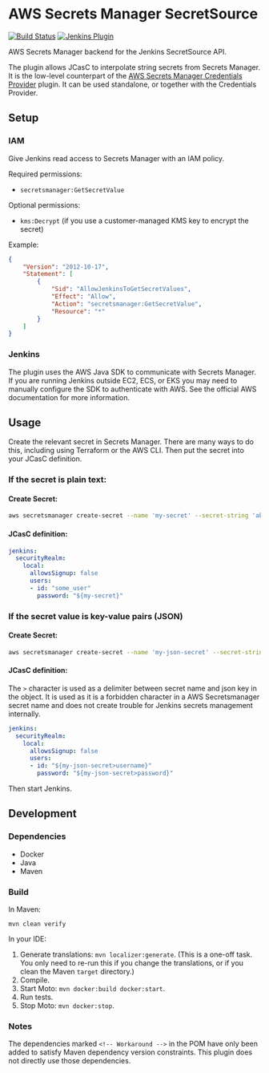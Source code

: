 # AWS Secrets Manager SecretSource

[![Build Status](https://ci.jenkins.io/buildStatus/icon?job=Plugins/aws-secrets-manager-secret-source-plugin/main)](https://ci.jenkins.io/blue/organizations/jenkins/Plugins%2Faws-secrets-manager-secret-source-plugin/activity/)
[![Jenkins Plugin](https://img.shields.io/jenkins/plugin/v/aws-secrets-manager-secret-source.svg)](https://plugins.jenkins.io/aws-secrets-manager-secret-source)

AWS Secrets Manager backend for the Jenkins SecretSource API.

The plugin allows JCasC to interpolate string secrets from Secrets Manager. It is the low-level counterpart of the [AWS Secrets Manager Credentials Provider](https://github.com/jenkinsci/aws-secrets-manager-credentials-provider-plugin) plugin. It can be used standalone, or together with the Credentials Provider.

## Setup

### IAM

Give Jenkins read access to Secrets Manager with an IAM policy.

Required permissions:

- `secretsmanager:GetSecretValue`

Optional permissions:

- `kms:Decrypt` (if you use a customer-managed KMS key to encrypt the secret)

Example:

```json
{
    "Version": "2012-10-17",
    "Statement": [
        {
            "Sid": "AllowJenkinsToGetSecretValues",
            "Effect": "Allow",
            "Action": "secretsmanager:GetSecretValue",
            "Resource": "*"
        }
    ]
}
```

### Jenkins

The plugin uses the AWS Java SDK to communicate with Secrets Manager. If you are running Jenkins outside EC2, ECS, or EKS you may need to manually configure the SDK to authenticate with AWS. See the official AWS documentation for more information.

## Usage

Create the relevant secret in Secrets Manager. There are many ways to do this, including using Terraform or the AWS CLI. Then put the secret into your JCasC definition.

### If the secret is plain text:
#### Create Secret:
```bash
aws secretsmanager create-secret --name 'my-secret' --secret-string 'abc123' --description 'Jenkins user password'
```

#### JCasC definition:
```yaml
jenkins:
  securityRealm:
    local:
      allowsSignup: false
      users:
      - id: "some_user"
        password: "${my-secret}"
```

### If the secret value is key-value pairs (JSON)
#### Create Secret:
```bash
aws secretsmanager create-secret --name 'my-json-secret' --secret-string '{"username": "some_user", "password": "abc123" }' --description 'Jenkins user password'
```

#### JCasC definition:

The `>` character is used as a delimiter between secret name and json key in the object. It is used as it is a forbidden character in a AWS Secretsmanager secret name and does not create trouble for Jenkins secrets management internally.

```yaml
jenkins:
  securityRealm:
    local:
      allowsSignup: false
      users:
      - id: "${my-json-secret>username}"
        password: "${my-json-secret>password}"
```

Then start Jenkins.

## Development

### Dependencies

- Docker
- Java
- Maven

### Build

In Maven:

```shell script
mvn clean verify
```

In your IDE:

1. Generate translations: `mvn localizer:generate`. (This is a one-off task. You only need to re-run this if you change the translations, or if you clean the Maven `target` directory.)
2. Compile.
3. Start Moto: `mvn docker:build docker:start`.
4. Run tests.
5. Stop Moto: `mvn docker:stop`.

### Notes

The dependencies marked `<!-- Workaround -->` in the POM have only been added to satisfy Maven dependency version constraints. This plugin does not directly use those dependencies.
